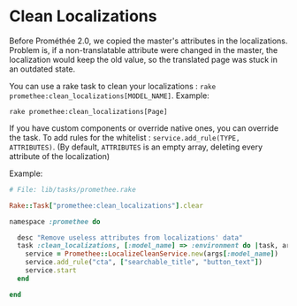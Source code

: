 # Clean Localizations

Before Prométhée 2.0, we copied the master's attributes in the localizations. Problem is, if a non-translatable attribute were changed in the master, the localization would keep the old value, so the translated page was stuck in an outdated state.

You can use a rake task to clean your localizations : `rake promethee:clean_localizations[MODEL_NAME]`. Example:

    rake promethee:clean_localizations[Page]

If you have custom components or override native ones, you can override the task.
To add rules for the whitelist : `service.add_rule(TYPE, ATTRIBUTES)`. (By default, `ATTRIBUTES` is an empty array, deleting every attribute of the localization)

Example:

```ruby
# File: lib/tasks/promethee.rake

Rake::Task["promethee:clean_localizations"].clear

namespace :promethee do

  desc "Remove useless attributes from localizations' data"
  task :clean_localizations, [:model_name] => :environment do |task, args|
    service = Promethee::LocalizeCleanService.new(args[:model_name])
    service.add_rule("cta", ["searchable_title", "button_text"])
    service.start
  end

end
```
